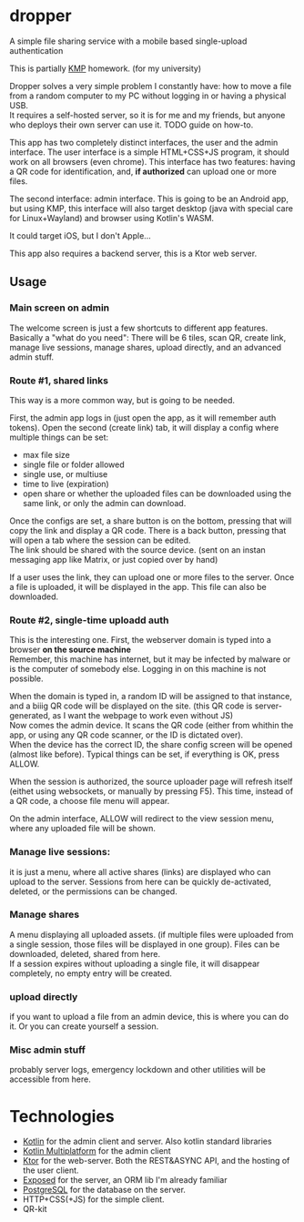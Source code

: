 # dropper
A simple file sharing service with a mobile based single-upload authentication

This is partially [KMP](https://viaubxav084.github.io/laborok/) homework. (for my university)

Dropper solves a very simple problem I constantly have: how to move a file from a random computer to my PC without logging in or having a physical USB.  
It requires a self-hosted server, so it is for me and my friends, but anyone who deploys their own server can use it. TODO guide on how-to.  

This app has two completely distinct interfaces, the user and the admin interface. The user interface is a simple HTML+CSS+JS program,
it should work on all browsers (even chrome). This interface has two features: having a QR code for identification, and, **if authorized** can upload one or more files.  
  
The second interface: admin interface. This is going to be an Android app, but using KMP,
this interface will also target desktop (java with special care for Linux+Wayland) and browser using Kotlin's WASM.  

It could target iOS, but I don't Apple...

This app also requires a backend server, this is a Ktor web server.  

## Usage

### Main screen on admin
The welcome screen is just a few shortcuts to different app features. Basically a "what do you need": There will be 6 tiles, scan QR, create link, 
manage live sessions, manage shares, upload directly, and an advanced admin stuff.  

### Route #1, shared links
This way is a more common way, but is going to be needed.   

First, the admin app logs in (just open the app, as it will remember auth tokens). Open the second (create link) tab, it will display a config where multiple things can be set:
- max file size
- single file or folder allowed
- single use, or multiuse
- time to live (expiration)
- open share or whether the uploaded files can be downloaded using the same link, or only the admin can download.

Once the configs are set, a share button is on the bottom, pressing that will copy the link and display a QR code. There is a back button, pressing that will open a tab where the session can be edited.  
The link should be shared with the source device. (sent on an instan messaging app like Matrix, or just copied over by hand)

If a user uses the link, they can upload one or more files to the server. Once a file is uploaded, it will be displayed in the app. This file can also be downloaded.

### Route #2, single-time uploadd auth
This is the interesting one.
First, the webserver domain is typed into a browser **on the source machine**  
Remember, this machine has internet, but it may be infected by malware or is the computer of somebody else. Logging in on this machine is not possible.

When the domain is typed in, a random ID will be assigned to that instance, and a biiig QR code will be displayed on the site. (this QR code is server-generated, as I want the webpage to work even without JS)  
Now comes the admin device. It scans the QR code (either from whithin the app, or using any QR code scanner, or the ID is dictated over).  
When the device has the correct ID, the share config screen will be opened (almost like before). Typical things can be set, if everything is OK, press ALLOW.  

When the session is authorized, the source uploader page will refresh itself (eithet using websockets, or manually by pressing F5). This time, instead of a QR code, a choose file menu will appear.  

On the admin interface, ALLOW will redirect to the view session menu, where any uploaded file will be shown.


### Manage live sessions:
it is just a menu, where all active shares (links) are displayed who can upload to the server. Sessions from here can be quickly de-activated, deleted, or the permissions can be changed.  

### Manage shares
A menu displaying all uploaded assets. (if multiple files were uploaded from a single session, those files will be displayed in one group). Files can be downloaded, deleted, shared from here.  
If a session expires without uploading a single file, it will disappear completely, no empty entry will be created.   

### upload directly
if you want to upload a file from an admin device, this is where you can do it. Or you can create yourself a session.   

### Misc admin stuff
probably server logs, emergency lockdown and other utilities will be accessible from here.

# Technologies
- [Kotlin](https://kotlinlang.org/) for the admin client and server. Also kotlin standard libraries
- [Kotlin Multiplatform](https://www.jetbrains.com/kotlin-multiplatform/) for the admin client
- [Ktor](https://ktor.io/) for the web-server. Both the REST&ASYNC API, and the hosting of the user client.
- [Exposed](https://www.jetbrains.com/exposed/) for the server, an ORM lib I'm already familiar
- [PostgreSQL](https://www.postgresql.org/) for the database on the server.
- HTTP+CSS(+JS) for the simple client.
- QR-kit
